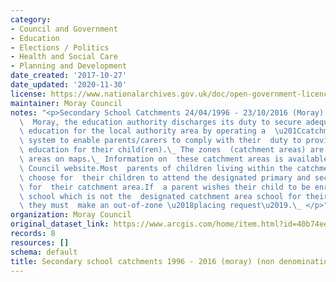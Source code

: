 ```yaml
---
category:
- Council and Government
- Education
- Elections / Politics
- Health and Social Care
- Planning and Development
date_created: '2017-10-27'
date_updated: '2020-11-30'
license: https://www.nationalarchives.gov.uk/doc/open-government-licence/version/3/
maintainer: Moray Council
notes: "<p>Secondary School Catchments 24/04/1996 - 23/10/2016 (Moray) (non denominational)In\
  \  Moray, the education authority discharges its duty to secure adequate  and efficient\
  \ education for the local authority area by operating a  \u201Ccatchment area\u201D\
  \ system to enable parents/carers to comply with their  duty to provide efficient\
  \ education for their child(ren).\_ The zones  (catchment areas) are shown as delineated\
  \ areas on maps.\_ Information on  these catchment areas is available at the Moray\
  \ Council website.Most  parents of children living within the catchment area will\
  \ choose for  their children to attend the designated primary and secondary school\
  \ for  their catchment area.If  a parent wishes their child to be enrolled at a\
  \ school which is not the  designated catchment area school for their postal address,\
  \ they must  make an out-of-zone \u2018placing request\u2019.\_ </p>"
organization: Moray Council
original_dataset_link: https://www.arcgis.com/home/item.html?id=40b74eeb21874aa482f2b7dec312ce4a
records: 8
resources: []
schema: default
title: Secondary school catchments 1996 - 2016 (moray) (non denominational)
---
```

